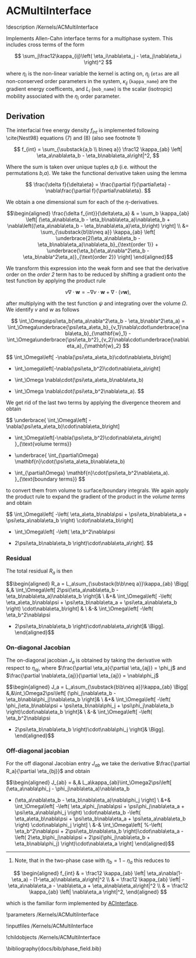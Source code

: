 # ACMultiInterface
!description /Kernels/ACMultiInterface

Implements Allen-Cahn interface terms for a multiphase system. This includes
cross terms of the form

$$
\sum_j\frac12\kappa_{ij}\left( \eta_i\nabla\eta_j - \eta_j\nabla\eta_i \right)^2
$$

where $\eta_i$ is the non-linear variable the kernel is acting on, $\eta_j$ (`etas`
are all non-conserved order parameters in the system, $\kappa_{ij}$ (`kappa_name`)
are the gradient energy coefficents, and $L_i$ (`mob_name`) is the scalar (isotropic)
mobility associated with the $\eta_i$ order parameter.

## Derivation
The interfacial free energy density $f_{int}$ is implemented following \cite{Nest98} equations
 (7) and (8) (also see footnote 1)

$$
f_{int} = \sum_{\substack{a,b \\ b\neq a}} \frac12 \kappa_{ab} \left| \eta_a\nabla\eta_b - \eta_b\nabla\eta_a\right|^2,
$$

Where the sum is taken over unique tuples _a,b_ (i.e. without the permutations _b,a_).
We take the functional derivative taken using the lemma

$$
\frac{\delta f}{\delta\eta} = \frac{\partial f}{\partial\eta} - \nabla\frac{\partial f}{\partial\nabla\eta}.
$$

We obtain a one dimensional sum for each of the $\eta$-derivatives.

$$\begin{aligned}
\frac{\delta f_{int}}{\delta\eta_a} & = \sum_b \kappa_{ab} \left[ (\eta_a\nabla\eta_b - \eta_b\nabla\eta_a)\nabla\eta_b + \nabla\left((\eta_a\nabla\eta_b - \eta_b\nabla\eta_a)\eta_b\right) \right] \\
&= \sum_{\substack{b\\b\neq a}} \kappa_{ab} \left[ \underbrace{2(\eta_a\nabla\eta_b - \eta_b\nabla\eta_a)\nabla\eta_b}_{\text{order 1}} + \underbrace{\eta_b(\eta_a\nabla^2\eta_b - \eta_b\nabla^2\eta_a)}_{\text{order 2}} \right]
\end{aligned}$$

We transform this expression into the weak form and see that the derivative order on the _order 2_ term has to be reduced by shifting a gradient onto the test function by applying the product rule

$$
v \nabla\cdot\mathbf{w} = -\nabla v \cdot \mathbf{w}  + \nabla\cdot (v\mathbf{w}),
$$

after multiplying with the test function $\psi$ and integrating over the volume $\Omega$. We identify $v$ and $w$ as follows

$$
\int_\Omega\psi\eta_b(\eta_a\nabla^2\eta_b - \eta_b\nabla^2\eta_a) =
\int_\Omega\underbrace{\psi\eta_a\eta_b}_{v_1}\nabla\cdot\underbrace{\nabla\eta_b}_{\mathbf{w}_1} -
\int_\Omega\underbrace{\psi\eta_b^2}_{v_2}\nabla\cdot\underbrace{\nabla\eta_a}_{\mathbf{w}_2}
$$

$$
  \int_\Omega\left[ -\nabla(\psi\eta_a\eta_b)\cdot\nabla\eta_b\right]
- \int_\omega\left[-\nabla(\psi\eta_b^2)\cdot\nabla\eta_a\right]
+ \int_\Omega \nabla\cdot(\psi\eta_a\eta_b\nabla\eta_b)
- \int_\Omega \nabla\cdot(\psi\eta_b^2\nabla\eta_a).
$$

We get rid of the last two terms by applying the divergence theorem and obtain

$$
\underbrace{
  \int_\Omega\left[ -\nabla(\psi\eta_a\eta_b)\cdot\nabla\eta_b\right]
- \int_\Omega\left[-\nabla(\psi\eta_b^2)\cdot\nabla\eta_a\right]
}_{\text{volume terms}}
+ \underbrace{
  \int_{\partial\Omega} \mathbf{n}\cdot(\psi\eta_a\eta_b\nabla\eta_b)
- \int_{\partial\Omega} \mathbf{n}\cdot(\psi\eta_b^2\nabla\eta_a).
}_{\text{boundary terms}}
$$

to convert them from volume to surface/boundary integrals. We again apply the product rule to expand the gradient of the product in the _volume terms_ and obtain

$$
\int_\Omega\left[
 -\left(
\eta_a\eta_b\nabla\psi + \psi\eta_b\nabla\eta_a + \psi\eta_a\nabla\eta_b
\right) \cdot\nabla\eta_b\right]
- \int_\Omega\left[
-\left(
\eta_b^2\nabla\psi
+ 2\psi\eta_b\nabla\eta_b
\right)\cdot\nabla\eta_a\right].
$$

### Residual

The total residual $R_a$ is then

$$\begin{aligned}
R_a = L_a\sum_{\substack{b\\b\neq a}}\kappa_{ab}
\Bigg[ &\,&
\int_\Omega\left[
2\psi(\eta_a\nabla\eta_b - \eta_b\nabla\eta_a)\nabla\eta_b
\right]& \\
&+& \int_\Omega\left[
 -\left(
\eta_a\eta_b\nabla\psi + \psi\eta_b\nabla\eta_a + \psi\eta_a\nabla\eta_b
\right) \cdot\nabla\eta_b\right] & \\
&-& \int_\Omega\left[
-\left(
\eta_b^2\nabla\psi
+ 2\psi\eta_b\nabla\eta_b
\right)\cdot\nabla\eta_a\right]&
\Bigg].
\end{aligned}$$

### On-diagonal Jacobian

The on-diagonal jacobian $J_a$ is obtained by taking the derivative with respect to $\eta_{aj}$, where $\frac{\partial \eta_a}{\partial \eta_{aj}} = \phi_j$ and $\frac{\partial \nabla\eta_{aj}}{\partial \eta_{aj}} = \nabla\phi_j$

$$\begin{aligned}
J_a = L_a\sum_{\substack{b\\b\neq a}}\kappa_{ab}
\Bigg[
&\,&\int_\Omega2\psi\left[
(\phi_j\nabla\eta_b - \eta_b\nabla\phi_j)\nabla\eta_b
\right]& \\
&+& \int_\Omega\left[
-\left(
\phi_j\eta_b\nabla\psi + \psi\eta_b\nabla\phi_j + \psi\phi_j\nabla\eta_b
\right)\cdot\nabla\eta_b
\right]& \\
&-& \int_\Omega\left[
-\left(
\eta_b^2\nabla\psi
+ 2\psi\eta_b\nabla\eta_b
\right)\cdot\nabla\phi_j
\right]& \Bigg].
\end{aligned}$$

### Off-diagonal jacobian

For the off diagonal Jacobian entry $J_{ab}$ we take the derivative $\frac{\partial R_a}{\partial \eta_{bj}}$ and obtain

$$\begin{aligned}
J_{ab} =
&\,&
L_a\kappa_{ab}\int_\Omega2\psi\left[
(\eta_a\nabla\phi_j - \phi_j\nabla\eta_a)\nabla\eta_b
+ (\eta_a\nabla\eta_b - \eta_b\nabla\eta_a)\nabla\phi_j
\right] \\
&+& \int_\Omega\left[
-\left( \eta_a\phi_j\nabla\psi + \psi\phi_j\nabla\eta_a + \psi\eta_a\nabla\phi_j \right) \cdot\nabla\eta_b
-\left( \eta_a\eta_b\nabla\psi + \psi\eta_b\nabla\eta_a + \psi\eta_a\nabla\eta_b \right) \cdot\nabla\phi_j
\right] \\
&-& \int_\Omega\left[
%-\left( \eta_b^2\nabla\psi + 2\psi\eta_b\nabla\eta_b \right)\cdot\nabla\eta_a
-\left( 2\eta_b\phi_j\nabla\psi + 2\psi(\phi_j\nabla\eta_b + \eta_b\nabla\phi_j) \right)\cdot\nabla\eta_a
\right]
\end{aligned}$$

----

1) Note, that in the two-phase case with $\eta_b=1-\eta_a$ this reduces to

$$
\begin{aligned}
f_{int}  & = \frac12 \kappa_{ab} \left| \eta_a\nabla(1-\eta_a) - (1-\eta_a)\nabla\eta_a\right|^2 \\
& = \frac12 \kappa_{ab} \left| -\eta_a\nabla\eta_a - \nabla\eta_a + \eta_a\nabla\eta_a\right|^2 \\
& = \frac12 \kappa_{ab} \left| \nabla\eta_a \right|^2,
\end{aligned}
$$

which is the familiar form implemented by [ACInterface](/ACInterface.md).

!parameters /Kernels/ACMultiInterface

!inputfiles /Kernels/ACMultiInterface

!childobjects /Kernels/ACMultiInterface

\bibliography{docs/bib/phase_field.bib}
